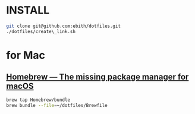 # INSTALL
``` sh
git clone git@github.com:ebith/dotfiles.git
./dotfiles/create\_link.sh
```

# for Mac
## [Homebrew — The missing package manager for macOS](http://brew.sh/)
``` sh
brew tap Homebrew/bundle
brew bundle --file=~/dotfiles/Brewfile
```
